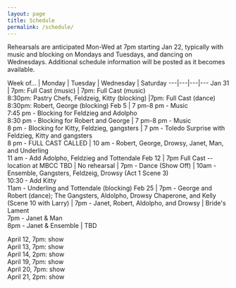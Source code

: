 ```yaml
---
layout: page
title: Schedule
permalink: /schedule/
---
```


Rehearsals are anticipated Mon-Wed at 7pm starting Jan 22, typically with music and blocking on Mondays and Tuesdays, and dancing on Wednesdays. Additional schedule information will be posted as it becomes available.  


 Week of... | Monday | Tuesday | Wednesday | Saturday
 ---|---|---|---
 Jan 31 | 7pm: Full Cast (music) | 7pm: Full Cast (music)<br>8:30pm: Pastry Chefs, Feldzeig, Kitty (blocking) |7pm: Full Cast (dance)<br>8:30pm: Robert, George (blocking)
 Feb 5 | 7 pm-8 pm - Music<br>7:45 pm - Blocking for Feldzieg and Adolpho<br>8:30 pm - Blocking for Robert and George | 7 pm-8 pm - Music<br>8 pm -  Blocking for Kitty, Feldzieg, gangsters | 7 pm - Toledo Surprise with Feldzieg, Kitty and gangsters<br>8 pm - FULL CAST CALLED | 10 am - Robert, George, Drowsy, Janet, Man, and Underling<br>11 am -  Add Adolpho, Feldzieg and Tottendale
 Feb 12 | 7pm Full Cast -- location at MBCC TBD | No rehearsal | 7pm  - Dance (Show Off) | 10am - Ensemble, Gangsters, Feldzeig, Drowsy (Act 1 Scene 3)<br>10:30 - Add Kitty<br>11am - Underling and Tottendale (blocking)
Feb 25 | 7pm - George and Robert (dance); The Gangsters, Aldolpho, Drowsy Chaperone, and Kelly (Scene 10 with Larry) |  7pm - Janet, Robert, Aldolpho, and Drowsy | Bride's Lament<br>7pm - Janet & Man<br>8pm - Janet & Ensemble | TBD


April 12, 7pm: show  
April 13, 7pm: show  
April 14, 2pm: show  
April 19, 7pm: show  
April 20, 7pm: show  
April 21, 2pm: show  